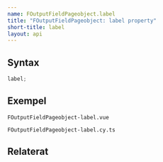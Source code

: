 ```yaml
---
name: FOutputFieldPageobject.label
title: "FOutputFieldPageobject: label property"
short-title: label
layout: api
---
```


## Syntax

```ts nocompile nolint
label;
```

## Exempel

```import static
FOutputFieldPageobject-label.vue
```

```import
FOutputFieldPageobject-label.cy.ts
```

## Relaterat
